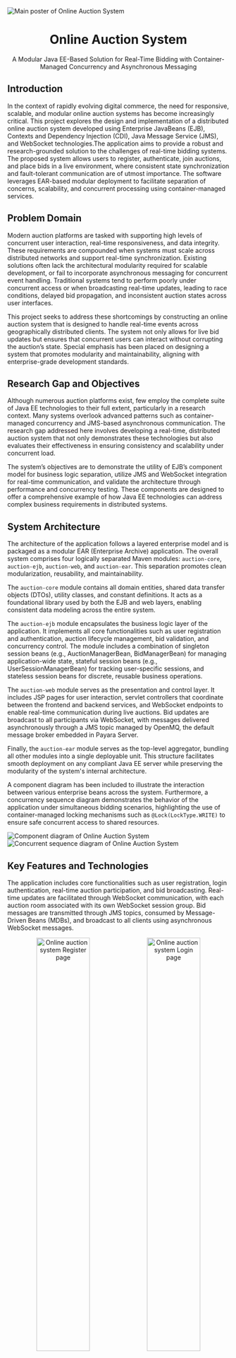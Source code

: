 <div align="left">
  <img src="assets/main_poster.webp" alt="Main poster of Online Auction System"/>
</div>

<h1 align="center">Online Auction System</h1>
<p align="center">
A Modular Java EE-Based Solution for Real-Time Bidding with Container-Managed Concurrency and Asynchronous Messaging</p>

## Introduction

In the context of rapidly evolving digital commerce, the need for responsive, scalable, and modular online auction systems has become increasingly critical. This project explores the design and implementation of a distributed online auction system developed using Enterprise JavaBeans (EJB), Contexts and Dependency Injection (CDI), Java Message Service (JMS), and WebSocket technologies.The application aims to provide a robust and research-grounded solution to the challenges of real-time bidding systems. The proposed system allows users to register, authenticate, join auctions, and place bids in a live environment, where consistent state synchronization and fault-tolerant communication are of utmost importance. The software leverages EAR-based modular deployment to facilitate separation of concerns, scalability, and concurrent processing using container-managed services.

## Problem Domain

Modern auction platforms are tasked with supporting high levels of concurrent user interaction, real-time responsiveness, and data integrity. These requirements are compounded when systems must scale across distributed networks and support real-time synchronization. Existing solutions often lack the architectural modularity required for scalable development, or fail to incorporate asynchronous messaging for concurrent event handling. Traditional systems tend to perform poorly under concurrent access or when broadcasting real-time updates, leading to race conditions, delayed bid propagation, and inconsistent auction states across user interfaces.

This project seeks to address these shortcomings by constructing an online auction system that is designed to handle real-time events across geographically distributed clients. The system not only allows for live bid updates but ensures that concurrent users can interact without corrupting the auction’s state. Special emphasis has been placed on designing a system that promotes modularity and maintainability, aligning with enterprise-grade development standards.

## Research Gap and Objectives

Although numerous auction platforms exist, few employ the complete suite of Java EE technologies to their full extent, particularly in a research context. Many systems overlook advanced patterns such as container-managed concurrency and JMS-based asynchronous communication. The research gap addressed here involves developing a real-time, distributed auction system that not only demonstrates these technologies but also evaluates their effectiveness in ensuring consistency and scalability under concurrent load.

The system’s objectives are to demonstrate the utility of EJB’s component model for business logic separation, utilize JMS and WebSocket integration for real-time communication, and validate the architecture through performance and concurrency testing. These components are designed to offer a comprehensive example of how Java EE technologies can address complex business requirements in distributed systems.

## System Architecture

The architecture of the application follows a layered enterprise model and is packaged as a modular EAR (Enterprise Archive) application. The overall system comprises four logically separated Maven modules: `auction-core`, `auction-ejb`, `auction-web`, and `auction-ear`. This separation promotes clean modularization, reusability, and maintainability.

The `auction-core` module contains all domain entities, shared data transfer objects (DTOs), utility classes, and constant definitions. It acts as a foundational library used by both the EJB and web layers, enabling consistent data modeling across the entire system.

The `auction-ejb` module encapsulates the business logic layer of the application. It implements all core functionalities such as user registration and authentication, auction lifecycle management, bid validation, and concurrency control. The module includes a combination of singleton session beans (e.g., AuctionManagerBean, BidManagerBean) for managing application-wide state, stateful session beans (e.g., UserSessionManagerBean) for tracking user-specific sessions, and stateless session beans for discrete, reusable business operations.

The `auction-web` module serves as the presentation and control layer. It includes JSP pages for user interaction, servlet controllers that coordinate between the frontend and backend services, and WebSocket endpoints to enable real-time communication during live auctions. Bid updates are broadcast to all participants via WebSocket, with messages delivered asynchronously through a JMS topic managed by OpenMQ, the default message broker embedded in Payara Server.

Finally, the `auction-ear` module serves as the top-level aggregator, bundling all other modules into a single deployable unit. This structure facilitates smooth deployment on any compliant Java EE server while preserving the modularity of the system's internal architecture.

A component diagram has been included to illustrate the interaction between various enterprise beans across the system. Furthermore, a concurrency sequence diagram demonstrates the behavior of the application under simultaneous bidding scenarios, highlighting the use of container-managed locking mechanisms such as `@Lock(LockType.WRITE)` to ensure safe concurrent access to shared resources.

<div align="left">
  <img src="assets/oas_component_diagram.webp" alt="Component diagram of Online Auction System"/>
</div>

<div align="left">
  <img src="assets/oas_concurrent_sequence_diagram.webp" alt="Concurrent sequence diagram of Online Auction System"/>
</div>

## Key Features and Technologies

The application includes core functionalities such as user registration, login authentication, real-time auction participation, and bid broadcasting. Real-time updates are facilitated through WebSocket communication, with each auction room associated with its own WebSocket session group. Bid messages are transmitted through JMS topics, consumed by Message-Driven Beans (MDBs), and broadcast to all clients using asynchronous WebSocket messages.

<div align="center">
  <img src="assets/ui/ui1.webp" alt="Online auction system Register page" width="49%"/>
  <img src="assets/ui/ui2.webp" alt="Online auction system Login page" width="49%"/>
  <img src="assets/ui/ui3.webp" alt="Online auction system Home page" width="49%"/>
  <img src="assets/ui/ui4.webp" alt="Online auction system Live Auction Room" width="49%"/>
  <img src="assets/ui/ui5.webp" alt="Demonstration of the concurrent bid placing and syncing each active bidder's room" width="49%"/>
  <img src="assets/ui/ui6.webp" alt="Online auction system Results page" width="49%"/>
</div>

The technology stack includes Java EE (Jakarta EE) with Payara Server 6.26.0, employing EJB for business logic, JMS (via OpenMQ) for messaging, and standard Java Web APIs for the user interface. All application data is stored in-memory to simulate session and application scope handling, intentionally avoiding external databases to highlight container-managed memory management and state retention.

## Performance Testing

To evaluate the system’s ability to handle concurrent access and maintain real-time responsiveness, extensive testing was conducted using Apache JMeter. The tests simulated multiple users logging in and interacting with the auction room simultaneously. One critical scenario involved simulating 10 concurrent user logins and bid placements, testing the system’s ability to maintain consistent state and broadcast bid updates under load. The average bid processing time remained under 250 milliseconds, and WebSocket synchronization across clients was consistently accurate.

JMeter was configured with thread groups representing concurrent users, and POST requests were issued to the login servlet and auction bid endpoints. Additionally, test plans simulated real-time bidding surges to validate the system’s locking mechanisms and state integrity.

Screenshots of the JMeter test configurations and results, as well as observed performance metrics, are provided in the repository.

<div align="center">
  <img src="assets/test/test_result1.webp" alt="Test scenario : Measure login page load timeMeasure login page load time" width="49%"/>
  <img src="assets/test/test_result2.webp" alt="Test scenario : 10 concurrent user login" width="49%"/>
  <img src="assets/test/test_result3.webp" alt="Test scenario : 3 users are connected to the system at the same time." width="49%"/>
  <img src="assets/test/test_result4.webp" alt="Test scenario : 10 users registering at the same time" width="49%"/>
  <img src="assets/test/test_result5.webp" alt="Test scenario : 100 users simultaneously login" width="49%"/>
  <img src="assets/test/test_result6.webp" alt="Test scenario : 3 users join to auction room at the same time" width="49%"/>
  <img src="assets/test/test_result7.webp" alt="Test scenario : Measure the page loading delay" width="49%"/>
</div>

## Installation and Deployment

To install and deploy the system, the project repository should be cloned and opened in a Java EE-compatible integrated development environment (IDE) such as `IntelliJ IDEA` or `Eclipse`. The application is structured as a multi-module Maven project and packaged using an Enterprise Archive (EAR) format for deployment. After building the project with Maven, the generated EAR file can be deployed to Payara Server version 6.26.0, which fully supports EAR deployment and integrated OpenMQ messaging. Deployment can be performed via the Payara admin console or using automated deployment tools provided by the IDE.

Once deployed, the application is accessible through the URL `http://localhost:8080/auction-web`. Users can register, log in, join active auction rooms, and participate in real-time bidding sessions. The application operates entirely in memory without external databases, making it lightweight and suitable for testing.

For performance testing, Apache JMeter was used to simulate concurrent user interactions. Scenarios such as simultaneous logins and real-time bid submissions were tested using predefined user accounts (e.g., test1, test2, ..., test5). These tests helped verify the system’s behavior under load, ensuring consistent session management, proper broadcast synchronization, and overall stability in a concurrent environment.

## Defect Tracking and Fixes

During development, several notable defects were identified and resolved. One significant issue involved the injection of remote interfaces (`@Remote`) into beans, which led to inconsistent state due to serialization. This was resolved by switching to local interfaces (`@Local`), ensuring object references remained within the same JVM.

Another major defect pertained to the incorrect session scoping of the `UserSessionManagerBean`. Initially injected using `@EJB`, the bean was shared across sessions. The issue was resolved by manually creating and storing the stateful session bean within the `HttpSession` scope, thereby preserving per-user isolation.

Additional fixes included correcting WebSocket connection paths, fixing JMS resource lookups for message-driven beans, and synchronizing bid storage and broadcast processes.

## Conclusion

This project presents a robust, research-informed implementation of a distributed online auction platform using modern Java EE technologies. The system demonstrates effective use of modular architecture, container-managed concurrency, and asynchronous communication. The testing and validation processes confirm its scalability and reliability in concurrent user environments. This application serves as a strong academic reference for students and researchers interested in enterprise Java development, real-time systems, and distributed architecture design.

## License

This project is licensed under the MIT License. See the [LICENSE](LICENSE) file for more details.
